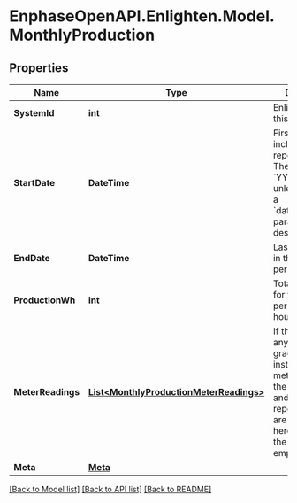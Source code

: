 # EnphaseOpenAPI.Enlighten.Model.MonthlyProduction

## Properties

Name | Type | Description | Notes
------------ | ------------- | ------------- | -------------
**SystemId** | **int** | Enlighten ID for this system. | 
**StartDate** | **DateTime** | First day included in the reporting period. The format is &#x60;YYYY-mm-dd&#x60; unless you pass a &#x60;datetime_format&#x60; parameter as described [here](https://developer.enphase.com/docs#Datetimes). | 
**EndDate** | **DateTime** | Last day included in the reporting period. | 
**ProductionWh** | **int** | Total production for the requested period in Watt-hours. | 
**MeterReadings** | [**List&lt;MonthlyProductionMeterReadings&gt;**](MonthlyProductionMeterReadings.md) | If the system has any revenue-grade meters installed, the meter readings at the beginning and end of the reporting period are included here. Otherwise, the array is empty. | 
**Meta** | [**Meta**](Meta.md) |  | 

[[Back to Model list]](../README.md#documentation-for-models) [[Back to API list]](../README.md#documentation-for-api-endpoints) [[Back to README]](../README.md)


